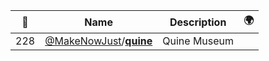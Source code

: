 |:star2: | Name | Description | 🌍|
|---|---|---|---|
|228|[@MakeNowJust](https://github.com/MakeNowJust)/[**quine**](https://github.com/MakeNowJust/quine)|Quine Museum||

